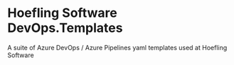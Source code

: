 # Hoefling Software DevOps.Templates


A suite of Azure DevOps / Azure Pipelines yaml templates used at Hoefling Software
